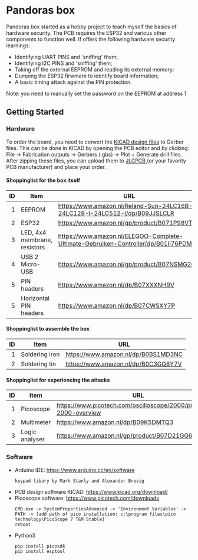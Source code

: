 # Pandoras box

Pandoras box started as a hobby project to teach myself the basics of hardware security. The PCB requires the ESP32 and various other components to function well. If offers the following hardware security learnings:

* Identifying UART PINS and 'sniffing' them;
* Identifying I2C PINS and 'sniffing' them;
* Taking off the external EEPROM and reading its external memory;
* Dumping the ESP32 firwmare to identify board information;
* A basic timing attack against the PIN protection.

Note: you need to manually set the password on the EEPROM at address 1

## Getting Started

### Hardware 
To order the board, you need to convert the <a href="https://github.com/JeroenSlobbe/Hardware/tree/main/Pandoras%20box/KICAD%20design/1.0">KICAD design files</a> to Gerber files. This can be done in KICAD by opening the PCB editor and by clicking: File -> Fabrication outputs -> Gerbers (.gbs) -> Plot + Generate drill files. After zipping these files, you can upload them to <a href="https://jlcpcb.com/"> JLCPCB </a> (or your favority PCB manufacturer) and place your order.

#### Shoppinglist for the box itself

| ID | Item | URL |
|-----:|-----------|-----------|
|     1| EEPROM    |https://www.amazon.nl/Reland-Sun-24LC16B-I-24LC128-I-24LC512-I/dp/B09JJSLCLR|
|     2| ESP32    |https://www.amazon.nl/gp/product/B071P98VTG/|
|     3| LED, 4x4 membrane, resistors| https://www.amazon.nl/ELEGOO-Complete-Ultimate-Gebruiken-Controller/dp/B01II76PDM|
|     4| USB 2 Micro-USB    |https://www.amazon.nl/gp/product/B07NSMG2QQ|
|     5| PIN headers      |https://www.amazon.nl/dp/B07XXXNH9V |
|     5| Horizontal PIN headers     | https://www.amazon.nl/dp/B07CWSXY7P |

####  Shoppinglist to assemble the box

| ID | Item | URL |
|-----:|-----------|-----------|
|     1| Soldering iron    |https://www.amazon.nl/dp/B0BS1MD3NC|
|     2| Soldering tin    | https://www.amazon.nl/dp/B0C3GQ8Y7V|


#### Shoppinglist for experiencing the attacks

| ID | Item | URL |
|-----:|-----------|-----------|
|     1| Picoscope    |https://www.picotech.com/oscilloscope/2000/picoscope-2000-overview|
|     2| Multimeter    |https://www.amazon.nl/dp/B09K5DMTQ3|
|     3| Logic analyser| https://www.amazon.nl/gp/product/B07D21GG6J|

### Software

* Arduino IDE: https://www.arduino.cc/en/software
  ```
  keypad libary by Mark Stanly and Alexander Brevig
  ```
* PCB design software KICAD: https://www.kicad.org/download/
* Picoscope software: https://www.picotech.com/downloads
  ```
  CMD.exe -> SystemPropertiesAdvanced -> 'Environment Variables' -> PATH -> [add path of pico installation: c:\program files\pico technology\PicoScope 7 T&M Stable]
  reboot
  ```
* Python3
  ```
  pip install picosdk
  pip install esptool
  ```
